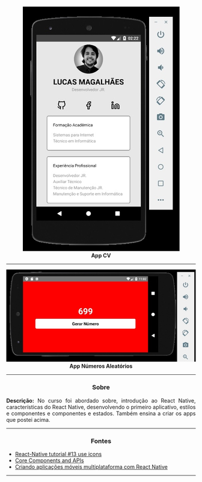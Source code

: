 <p align="center">
  <a href="#">
    <img 
         src="https://github.com/lucasrmagalhaes/criandoAplicacoesMoveis-ReactNative/blob/main/appCV/android/app/src/assets/appCV.jpg" 
         alt="app CV" 
    />
  </a><br />
  <strong>App CV</strong>
</p>

<hr />

<p align="center">
  <a href="#">
    <img 
         src="https://github.com/lucasrmagalhaes/criandoAplicacoesMoveis-ReactNative/blob/main/appNumeroAleatorio/android/app/src/assets/numeroAleatorio.jpg" 
         alt="app Números Aleatórios" 
    />
  </a><br />
  <strong>App Números Aleatórios</strong>
</p>

<hr />

<h3 align="center">Sobre</h3>

<p align="justify">
  <strong>Descrição:</strong> No curso foi abordado sobre, introdução ao React Native, características do React Native, desenvolvendo o primeiro aplicativo, estilos e componentes e componentes e estados. Também ensina a criar os apps que postei acima.
</p>

<hr />

<h3 align="center">Fontes</h5>

<ul>
    <li><a href="https://www.youtube.com/watch?v=O8bB2fT8fwk">React-Native tutorial #13 use icons</a></li>
    <li><a href="https://reactnative.dev/docs/components-and-apis">Core Components and APIs</a></li>
    <li><a href="https://web.digitalinnovation.one/course/criando-aplicacoes-moveis-multiplataforma-com-react-native/learning/a200bfab-d014-4149-92a4-45fb6eb8ea30/">Criando aplicações móveis multiplataforma com React Native</a></li>
</ul>

<hr />

